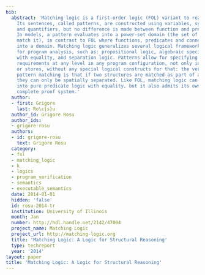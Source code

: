 ```yaml
---
bib:
  abstract: 'Matching logic is a first-order logic (FOL) variant to reason about structure.
    Its sentences, called patterns, are constructed using variables, symbols, connectives
    and quantifiers, but no difference is made between function and predicate symbols.
    In models, a pattern evaluates into a power-set domain (the set of values that
    match it), in contrast to FOL where functions, predicates and connectives map
    into a domain. Matching logic generalizes several logical frameworks important
    for program analysis, such as: propositional logic, algebraic specification, FOL
    with equality, and separation logic. Patterns allow for specifying separation
    requirements at any level in any program configuration, not only in the heaps
    or stores, without any special logical constructs for that: the very nature of
    pattern matching is that if two structures are matched as part of a pattern, then
    they can only be spatially separated. Like FOL, matching logic can also be translated
    into pure predicate logic with equality, but it also admits its own sound and
    complete proof system.'
  author:
  - first: Grigore
    last: Ro\c{s}u
  author_id: Grigore Rosu
  author_ids:
  - grigore-rosu
  authors:
  - id: grigore-rosu
    text: Grigore Rosu
  category:
  - fsl
  - matching_logic
  - k
  - logics
  - program_verification
  - semantics
  - executable_semantics
  date: 2014-01-01
  hidden: 'false'
  id: rosu-2014-tr
  institution: University of Illinois
  month: Jan
  number: http://hdl.handle.net/2142/47004
  project_name: Matching Logic
  project_url: http://matching-logic.org
  title: 'Matching Logic: A Logic for Structural Reasoning'
  type: techreport
  year: '2014'
layout: paper
title: 'Matching Logic: A Logic for Structural Reasoning'
---
```

